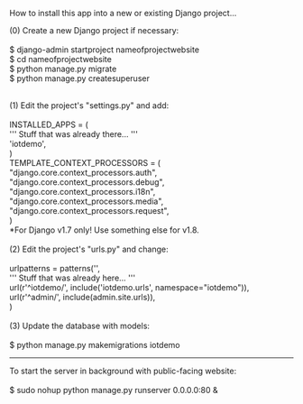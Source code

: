 
How to install this app into a new or existing Django project... 


(0) Create a new Django project if necessary: <br/>
<br/>
$ django-admin startproject nameofprojectwebsite <br/>
$ cd nameofprojectwebsite <br/>
$ python manage.py migrate <br/>
$ python manage.py createsuperuser <br/>

<br/>
(1) Edit the project's "settings.py" and add: <br/>
<br/>
INSTALLED_APPS = (<br/>
	''' Stuff that was already there... ''' <br/> 
	'iotdemo',<br/>
)<br/>
TEMPLATE_CONTEXT_PROCESSORS = (<br/>
	"django.core.context_processors.auth", <br/>
	"django.core.context_processors.debug", <br/>
	"django.core.context_processors.i18n", <br/>
	"django.core.context_processors.media", <br/>
	"django.core.context_processors.request", <br/>
)<br/>
*For Django v1.7 only! Use something else for v1.8. <br/>

<br/>
(2) Edit the project's "urls.py" and change: <br/>
<br/>
urlpatterns = patterns('',<br/>
	''' Stuff that was already here... '''<br/>
	url(r'^iotdemo/', include('iotdemo.urls', namespace="iotdemo")), <br/>
	url(r'^admin/', include(admin.site.urls)), <br/>
) <br/>

<br/>
(3) Update the database with models: <br/>
<br/>
$ python manage.py makemigrations iotdemo <br/>

---

To start the server in background with public-facing website: <br/>
<br/>
$ sudo nohup  python manage.py runserver 0.0.0.0:80 & <br/>

